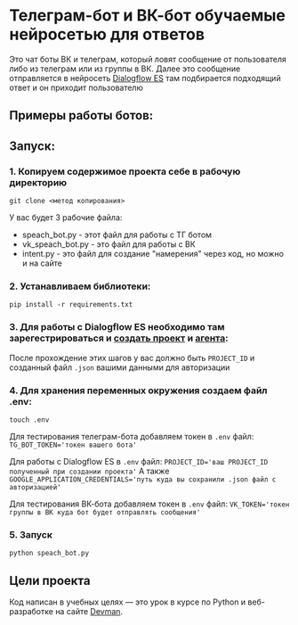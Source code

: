 # Телеграм-бот и ВК-бот обучаемые нейросетью для ответов

Это чат боты ВК и телеграм, который ловят сообщение от пользователя 
либо из телеграм или из группы в ВК. Далее это сообщение отправляется в нейросеть [Dialogflow ES](https://dialogflow.cloud.google.com/#/getStarted)
там подбирается подходящий ответ и он приходит пользователю

## Примеры работы ботов:

## Запуск:

### 1. Копируем содержимое проекта себе в рабочую директорию
```
git clone <метод копирования>
```
У вас будет 3 рабочие файла:
- speach_bot.py - этот файл для работы с ТГ ботом
- vk_speach_bot.py - это файл для работы с ВК
- intent.py - это файл для создание "намерения" через код, но можно и на сайте

### 2. Устанавливаем библиотеки:
```
pip install -r requirements.txt
```

### 3. Для работы с Dialogflow ES необходимо там зарегестрироваться и [создать проект](https://cloud.google.com/dialogflow/es/docs/quick/setup) и [агента](https://cloud.google.com/dialogflow/es/docs/quick/build-agent):
После прохождение этих шагов у вас должно быть `PROJECT_ID` и созданный файл `.json`  вашими данными для авторизации

### 4. Для хранения переменных окружения создаем файл .env:
```
touch .env
```
Для тестирования телеграм-бота добавляем токен в `.env` файл: `TG_BOT_TOKEN='токен вашего бота'`

Для работы с Dialogflow ES в `.env` файл: `PROJECT_ID='ваш PROJECT_ID полученный при создании проекта'`
А также `GOOGLE_APPLICATION_CREDENTIALS='путь куда вы сохранили .json файл с авторизацией'`

Для тестирования ВК-бота добавляем токен в `.env` файл: `VK_TOKEN='токен группы в ВК куда бот будет отправлять сообщения'`
### 5. Запуск

```
python speach_bot.py  
```
## Цели проекта

Код написан в учебных целях — это урок в курсе по Python и веб-разработке на сайте [Devman](https://dvmn.org).